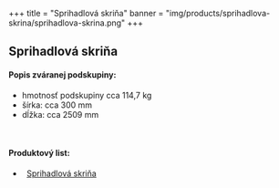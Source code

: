 +++
title = "Sprihadlová skriňa"
banner = "img/products/sprihadlova-skrina/sprihadlova-skrina.png"
+++

## Sprihadlová skriňa

#### Popis zváranej podskupiny:
- hmotnosť podskupiny cca 114,7 kg
- šírka: cca 300 mm
- dĺžka: cca 2509 mm

<br/>

#### Produktový list:
- <i class="fa fa-file-pdf-o">&nbsp;</i> [Sprihadlová skriňa](/docs/products/spriahadlova-skrina.pdf)
